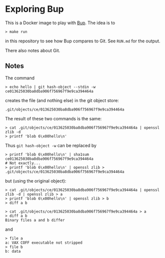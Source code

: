 # Exploring Bup

This is a Docker image to play with [Bup](https://github.com/bup/bup). The idea
is to

    > make run

in this repository to see how Bup compares to Git. See `RUN.md` for the output.

There also notes about Git.

## Notes

The command

    > echo hello | git hash-object --stdin -w
    ce013625030ba8dba906f756967f9e9ca394464a

creates the file (and nothing else) in the git object store:

    .git/objects/ce/013625030ba8dba906f756967f9e9ca394464a

The result of these two commands is the same:

    > cat .git/objects/ce/013625030ba8dba906f756967f9e9ca394464a | openssl zlib -d
    > printf 'blob 6\x00hello\n'

Thus `git hash-object -w` can be replaced by

    > printf 'blob 6\x00hello\n' | sha1sum 
    ce013625030ba8dba906f756967f9e9ca394464a
    # Not exactly...
    > printf 'blob 6\x00hello\n' | openssl zlib > .git/objects/ce/013625030ba8dba906f756967f9e9ca394464a

but (using the original object):

    > cat .git/objects/ce/013625030ba8dba906f756967f9e9ca394464a | openssl zlib -d | openssl zlib > a
    > printf 'blob 6\x00hello\n' | openssl zlib > b
    > diff a b

    > cat .git/objects/ce/013625030ba8dba906f756967f9e9ca394464a > a
    > diff a b
    Binary files a and b differ

and

    > file a
    a: VAX COFF executable not stripped
    > file b
    b: data
